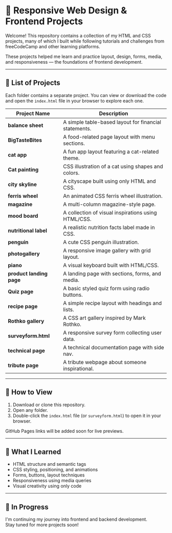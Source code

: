 # 🎨 Responsive Web Design & Frontend Projects

Welcome! This repository contains a collection of my HTML and CSS projects, many of which I built while following tutorials and challenges from freeCodeCamp and other learning platforms.

These projects helped me learn and practice layout, design, forms, media, and responsiveness — the foundations of frontend development.

---

## 📁 List of Projects

Each folder contains a separate project. You can view or download the code and open the `index.html` file in your browser to explore each one.

| Project Name             | Description |
|--------------------------|-------------|
| **balance sheet**        | A simple table-based layout for financial statements. |
| **BigTasteBites**        | A food-related page layout with menu sections. |
| **cat app**              | A fun app layout featuring a cat-related theme. |
| **Cat painting**         | CSS illustration of a cat using shapes and colors. |
| **city skyline**         | A cityscape built using only HTML and CSS. |
| **ferris wheel**         | An animated CSS ferris wheel illustration. |
| **magazine**             | A multi-column magazine-style page. |
| **mood board**           | A collection of visual inspirations using HTML/CSS. |
| **nutritional label**    | A realistic nutrition facts label made in CSS. |
| **penguin**              | A cute CSS penguin illustration. |
| **photogallery**         | A responsive image gallery with grid layout. |
| **piano**                | A visual keyboard built with HTML/CSS. |
| **product landing page** | A landing page with sections, forms, and media. |
| **Quiz page**            | A basic styled quiz form using radio buttons. |
| **recipe page**          | A simple recipe layout with headings and lists. |
| **Rothko gallery**       | A CSS art gallery inspired by Mark Rothko. |
| **surveyform.html**      | A responsive survey form collecting user data. |
| **technical page**       | A technical documentation page with side nav. |
| **tribute page**         | A tribute webpage about someone inspirational. |

---

## 📌 How to View

1. Download or clone this repository.
2. Open any folder.
3. Double-click the `index.html` file (or `surveyform.html`) to open it in your browser.

GitHub Pages links will be added soon for live previews.

---

## 🧠 What I Learned

- HTML structure and semantic tags
- CSS styling, positioning, and animations
- Forms, buttons, layout techniques
- Responsiveness using media queries
- Visual creativity using only code

---

## 🚀 In Progress

I'm continuing my journey into frontend and backend development.  
Stay tuned for more projects soon!

